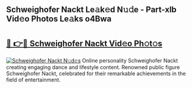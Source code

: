 ## Schweighofer Nackt Le𝚊k𝚎d N𝚞𝚍e - Part-xlb Vid𝚎o Photos Le𝚊ks o4Bwa

# <h2><a href="http://fb43yr.evod.top/?m=Schweighofer+Nackt">🔗 👉🔴 Schweighofer Nackt Vid𝚎o Ph𝚘t𝚘s</a></h2>

[![Schweighofer Nackt N𝚞d𝚎s](https://i.imgur.com/8V9OHl7.gif)](http://fb43yr.evod.top/?m=Schweighofer+Nackt)
Online personality Schweighofer Nackt creating engaging dance and lifestyle content. Renowned public figure Schweighofer Nackt, celebrated for their remarkable achievements in the field of entertainment. 
